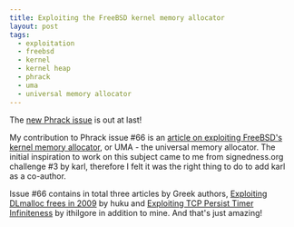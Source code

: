 ```yaml
---
title: Exploiting the FreeBSD kernel memory allocator
layout: post
tags:
  - exploitation
  - freebsd
  - kernel
  - kernel heap
  - phrack
  - uma
  - universal memory allocator
---
```

The [new Phrack issue](http://www.phrack.org/issues/66/1.html) is out
at last!

My contribution to Phrack issue #66 is an [article on exploiting FreeBSD's
kernel memory allocator](http://www.phrack.org/issues/66/8.html#article), or
UMA - the universal memory allocator. The initial inspiration to work on
this subject came to me from signedness.org challenge #3 by karl, therefore
I felt it was the right thing to do to add karl as a co-author.

Issue #66 contains in total three articles by Greek authors, [Exploiting 
DLmalloc frees in 2009](http://www.phrack.org/issues/66/6.html#article)
by huku and [Exploiting TCP Persist Timer 
Infiniteness](http://www.phrack.org/issues/66/9.html#article) by ithilgore
in addition to mine. And that's just amazing!
